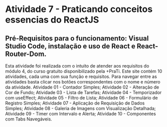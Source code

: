 # Atividade 7 - Praticando conceitos essencias do ReactJS
## Pré-Requisitos para o funcionamento: Visual Studio Code, instalação e uso de React e React-Router-Dom.
Esta atividade foi realizada com o intuito de atender aos requisitos do módulo 4, do curso gratuito disponibilizado pela +PraTi. Este site contém 10 atividades, cada uma com sua função e requisitos. Para navegar entre as atividades basta clicar nos botões correspondentes com o nome e número da atividade.
Atividade 01 - Contador Simples;
Atividade 02 - Alteração de Cor de Fundo;
Atividade 03 - Lista de Tarefas;
Atividade 04 - Temporizador com useEffect;
Atividade 05 - Filtro de Lista;
Atividade 06 - Formulário de Registro Simples;
Atividade 07 - Aplicação de Requisição de Dados Simples;
Atividade 08 - Galeria de Imagens com Visualização Detalhada;
Atividade 09 - Timer com Intervalo e Alerta;
Atividade 10 - Componentes com Tabs Navegáveis.